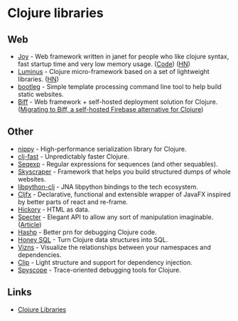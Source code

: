 # Clojure libraries

## Web

* [Joy](https://joyframework.com/) - Web framework written in janet for people who like clojure syntax, fast startup time and very low memory usage. \([Code](https://github.com/joy-framework/joy)\) \([HN](https://news.ycombinator.com/item?id=23046568)\)
* [Luminus](https://luminusweb.com/) - Clojure micro-framework based on a set of lightweight libraries. \([HN](https://news.ycombinator.com/item?id=22852375)\)
* [bootleg](https://github.com/retrogradeorbit/bootleg) - Simple template processing command line tool to help build static websites.
* [Biff](https://github.com/jacobobryant/biff) - Web framework + self-hosted deployment solution for Clojure. \([Migrating to Biff, a self-hosted Firebase alternative for Clojure](https://findka.com/blog/migrating-to-biff/)\)

## Other

* [nippy](https://github.com/ptaoussanis/nippy) - High-performance serialization library for Clojure.
* [clj-fast](https://github.com/bsless/clj-fast) - Unpredictably faster Clojure.
* [Seqexp](https://github.com/cgrand/seqexp) - Regular expressions for sequences \(and other sequables\).
* [Skyscraper](https://github.com/nathell/skyscraper) - Framework that helps you build structured dumps of whole websites.
* [libpython-clj](https://github.com/clj-python/libpython-clj) - JNA libpython bindings to the tech ecosystem.
* [Cljfx](https://github.com/cljfx/cljfx) - Declarative, functional and extensible wrapper of JavaFX inspired by better parts of react and re-frame.
* [Hickory](https://github.com/davidsantiago/hickory) - HTML as data.
* [Specter](https://github.com/redplanetlabs/specter) - Elegant API to allow any sort of manipulation imaginable. \([Article](http://nathanmarz.com/blog/clojures-missing-piece.html)\)
* [Hashp](https://github.com/weavejester/hashp) - Better prn for debugging Clojure code.
* [Honey SQL](https://github.com/seancorfield/honeysql) - Turn Clojure data structures into SQL.
* [Vizns](https://github.com/SevereOverfl0w/vizns) - Visualize the relationships between your namespaces and dependencies.
* [Clip](https://github.com/juxt/clip) - Light structure and support for dependency injection.
* [Spyscope](https://github.com/dgrnbrg/spyscope) - Trace-oriented debugging tools for Clojure.

## Links

* [Clojure Libraries](https://clojure.org/community/libraries)

